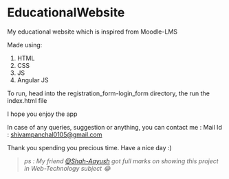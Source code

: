 # EducationalWebsite
My educational website which is inspired from Moodle-LMS

Made using:
1. HTML
2. CSS
3. JS
4. Angular JS

To run, head into the registration_form-login_form directory, the run the index.html file

I hope you enjoy the app

In case of any queries, suggestion or anything, you can contact me : Mail Id : shivampanchal0105@gmail.com

Thank you spending you precious time. Have a nice day :)

> *ps : My friend [@Shah-Aayush](https://github.com/Shah-Aayush) got full marks on showing this project in Web-Technology subject 😂*
